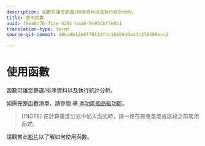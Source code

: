 ```yaml
---
description: 函數可讓您篩選/排序資料以及執行統計分析。
title: 使用函數
uuid: f9ea8c76-714e-429c-baa0-9c96cbf7ebb1
translation-type: tm+mt
source-git-commit: 16ba0b12e0f70112f4c10804d0a13c278388ecc2

---
```



# 使用函數

函數可讓您篩選/排序資料以及執行統計分析。

如需完整函數清單，請參閱 基 [本功能](/help/components/c-calcmetrics/cm-reference/cm-functions.md)[和高級功能](/help/components/c-calcmetrics/cm-reference/cm-adv-functions.md)。

> [!NOTE] 在計算量度公式中加入函式時，請一律在拖曳量度或區段之前套用函式。

請觀賞此[影片](https://youtu.be/SSyWvomnewI)以了解如何使用函數。
